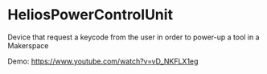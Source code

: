 # HeliosPowerControlUnit
Device that request a keycode from the user in order to power-up a tool in a Makerspace

Demo: https://www.youtube.com/watch?v=vD_NKFLX1eg
